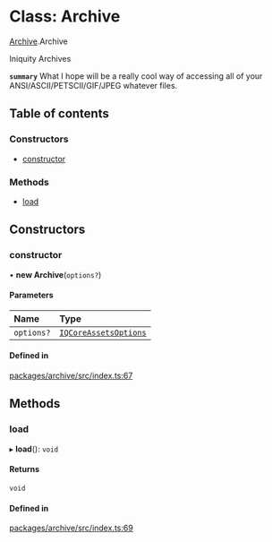 # Class: Archive

[Archive](../modules/Archive.md).Archive

Iniquity Archives

**`summary`** What I hope will be a really cool way of accessing all of your ANSI/ASCII/PETSCII/GIF/JPEG whatever files.

## Table of contents

### Constructors

- [constructor](Archive.Archive-1.md#constructor)

### Methods

- [load](Archive.Archive-1.md#load)

## Constructors

### constructor

• **new Archive**(`options?`)

#### Parameters

| Name | Type |
| :------ | :------ |
| `options?` | [`IQCoreAssetsOptions`](../interfaces/Archive.IQCoreAssetsOptions.md) |

#### Defined in

[packages/archive/src/index.ts:67](https://github.com/iniquitybbs/iniquity/blob/976716f/packages/archive/src/index.ts#L67)

## Methods

### load

▸ **load**(): `void`

#### Returns

`void`

#### Defined in

[packages/archive/src/index.ts:69](https://github.com/iniquitybbs/iniquity/blob/976716f/packages/archive/src/index.ts#L69)
